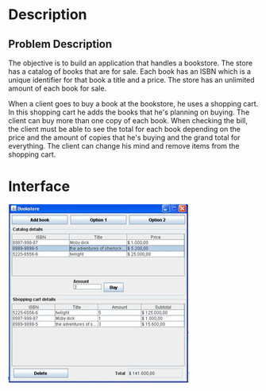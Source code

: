 # Description

## Problem Description

The objective is to build an application that handles a bookstore. The store has a
catalog of books that are for sale. Each book has an ISBN which is a unique identifier
for that book a title and a price. The store has an unlimited amount of each book
for sale.

When a client goes to buy a book at the bookstore, he uses a shopping cart. In
this shopping cart he adds the books that he's planning on buying. The client can
buy more than one copy of each book. When checking the bill, the client must be
able to see the total for each book depending on the price and the amount of
copies that he's buying and the grand total for everything. The client can change
his mind and remove items from the shopping cart.

# Interface

![GUI](docs/specs/InterfazGUI.jpg)